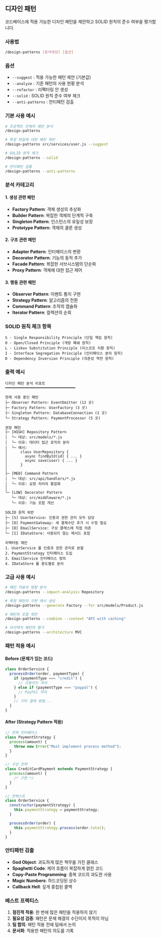 ## 디자인 패턴

코드베이스에 적용 가능한 디자인 패턴을 제안하고 SOLID 원칙의 준수 여부을 평가합니다.

### 사용법

```bash
/design-patterns [분석대상] [옵션]
```

### 옵션

- `--suggest` : 적용 가능한 패턴 제안 (기본값)
- `--analyze` : 기존 패턴의 사용 현황 분석
- `--refactor` : 리팩터링 안 생성
- `--solid` : SOLID 원칙 준수 여부 체크
- `--anti-patterns` : 안티패턴 검출

### 기본 사용 예시

```bash
# 프로젝트 전체의 패턴 분석
/design-patterns

# 특정 파일에 대한 패턴 제안
/design-patterns src/services/user.js --suggest

# SOLID 원칙 체크
/design-patterns --solid

# 안티패턴 검출
/design-patterns --anti-patterns
```

### 분석 카테고리

#### 1. 생성 관련 패턴

- **Factory Pattern**: 객체 생성의 추상화
- **Builder Pattern**: 복잡한 객체의 단계적 구축
- **Singleton Pattern**: 인스턴스의 유일성 보장
- **Prototype Pattern**: 객체의 클론 생성

#### 2. 구조 관련 패턴

- **Adapter Pattern**: 인터페이스의 변환
- **Decorator Pattern**: 기능의 동적 추가
- **Facade Pattern**: 복잡한 서브시스템의 단순화
- **Proxy Pattern**: 객체에 대한 접근 제어

#### 3. 행동 관련 패턴

- **Observer Pattern**: 이벤트 통지 구현
- **Strategy Pattern**: 알고리즘의 전환
- **Command Pattern**: 조작의 캡슐화
- **Iterator Pattern**: 컬렉션의 순회

### SOLID 원칙 체크 항목

```text
S - Single Responsibility Principle (단일 책임 원칙)
O - Open/Closed Principle (개방 폐쇄 원칙)
L - Liskov Substitution Principle (리스코프 치환 원칙)
I - Interface Segregation Principle (인터페이스 분리 원칙)
D - Dependency Inversion Principle (의존성 역전 원칙)
```

### 출력 예시

```text
디자인 패턴 분석 리포트
━━━━━━━━━━━━━━━━━━━━━━━━━━━━━━━━

현재 사용 중인 패턴
├─ Observer Pattern: EventEmitter (12 곳)
├─ Factory Pattern: UserFactory (3 곳)
├─ Singleton Pattern: DatabaseConnection (1 곳)
└─ Strategy Pattern: PaymentProcessor (5 곳)

권장 패턴
├─ [HIGH] Repository Pattern
│  └─ 대상: src/models/*.js
│  └─ 이유: 데이터 접근 로직의 분리
│  └─ 예시:
│      class UserRepository {
│        async findById(id) { ... }
│        async save(user) { ... }
│      }
│
├─ [MED] Command Pattern
│  └─ 대상: src/api/handlers/*.js
│  └─ 이유: 요청 처리의 통일화
│
└─ [LOW] Decorator Pattern
   └─ 대상: src/middleware/*.js
   └─ 이유: 기능 조합 개선

SOLID 원칙 위반
├─ [S] UserService: 인증과 권한 관리 모두 담당
├─ [O] PaymentGateway: 새 결제수단 추가 시 수정 필요
├─ [D] EmailService: 구상 클래스에 직접 의존
└─ [I] IDataStore: 사용되지 않는 메서드 포함

리팩터링 제안
1. UserService 를 인증과 권한 관리로 분할
2. PaymentStrategy 인터페이스 도입
3. EmailService 인터페이스 정의
4. IDataStore 를 용도별로 분리
```

### 고급 사용 예시

```bash
# 패턴 적용의 영향 분석
/design-patterns --impact-analysis Repository

# 특정 패턴의 구현 예시 생성
/design-patterns --generate Factory --for src/models/Product.js

# 패턴의 조합 제안
/design-patterns --combine --context "API with caching"

# 아키텍처 패턴의 평가
/design-patterns --architecture MVC
```

### 패턴 적용 예시

#### Before (문제가 있는 코드)

```javascript
class OrderService {
  processOrder(order, paymentType) {
    if (paymentType === "credit") {
      // 신용카드 처리
    } else if (paymentType === "paypal") {
      // PayPal 처리
    }
    // 기타 결제 방법...
  }
}
```

#### After (Strategy Pattern 적용)

```javascript
// 전략 인터페이스
class PaymentStrategy {
  process(amount) {
    throw new Error("Must implement process method");
  }
}

// 구상 전략
class CreditCardPayment extends PaymentStrategy {
  process(amount) {
    /* 구현 */
  }
}

// 컨텍스트
class OrderService {
  constructor(paymentStrategy) {
    this.paymentStrategy = paymentStrategy;
  }

  processOrder(order) {
    this.paymentStrategy.process(order.total);
  }
}
```

### 안티패턴 검출

- **God Object**: 과도하게 많은 책무를 가진 클래스
- **Spaghetti Code**: 제어 흐름이 복잡하게 얽힌 코드
- **Copy-Paste Programming**: 중복 코드의 과도한 사용
- **Magic Numbers**: 하드코딩된 상수
- **Callback Hell**: 깊게 중첩된 콜백

### 베스트 프랙티스

1. **점진적 적용**: 한 번에 많은 패턴을 적용하지 않기
2. **필요성 검증**: 패턴은 문제 해결의 수단이지 목적이 아님
3. **팀 합의**: 패턴 적용 전에 팀에서 논의
4. **문서화**: 적용한 패턴의 의도를 기록
